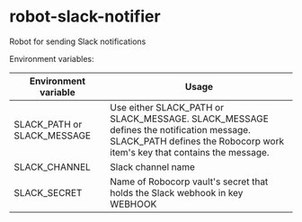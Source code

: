 # robot-slack-notifier

Robot for sending Slack notifications

Environment variables:

| Environment variable  | Usage |
| ------------- | ------------- |
| SLACK_PATH or SLACK_MESSAGE | Use either SLACK_PATH or SLACK_MESSAGE. SLACK_MESSAGE defines the notification message. SLACK_PATH defines the Robocorp work item's key that contains the message.  |
| SLACK_CHANNEL  | Slack channel name  |
| SLACK_SECRET  | Name of Robocorp vault's secret that holds the Slack webhook in key WEBHOOK |
